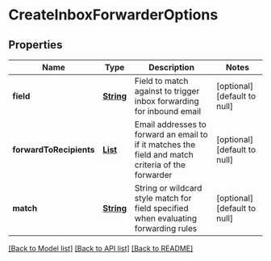 # CreateInboxForwarderOptions
## Properties

Name | Type | Description | Notes
------------ | ------------- | ------------- | -------------
**field** | [**String**](string) | Field to match against to trigger inbox forwarding for inbound email | [optional] [default to null]
**forwardToRecipients** | [**List**](string) | Email addresses to forward an email to if it matches the field and match criteria of the forwarder | [optional] [default to null]
**match** | [**String**](string) | String or wildcard style match for field specified when evaluating forwarding rules | [optional] [default to null]

[[Back to Model list]](../README#documentation-for-models) [[Back to API list]](../README#documentation-for-api-endpoints) [[Back to README]](../README)

